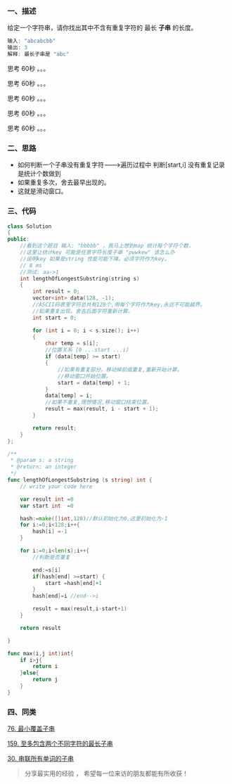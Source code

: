 



### 一、描述

给定一个字符串，请你找出其中不含有重复字符的 最长 **子串** 的长度。

```powershell
输入: "abcabcbb"
输出: 3
解释: 最长子串是 "abc"
```







思考 60秒 。。。







思考 60秒 。。。





思考 60秒 。。。



思考 60秒 。。。



思考 60秒 。。。



### 二、思路



- 如何判断一个子串没有重复字符--->遍历过程中 判断[start,i] 没有重复记录 是统计个数做到
- 如果重复多次，舍去最早出现的。
- 这就是滑动窗口。



### 三、代码



~~~c++
class Solution
{
public:
    //看到这个题目 输入: "bbbbb" ，我马上想到map 统计每个字符个数，
    //这里让统计key 可能是任意字符长度子串 "pwwkew" 该怎么办
    //说明key 如果是string 性能可能下降。必须字符作为key。
    // 8 ms
    //测试: aa->1
    int lengthOfLongestSubstring(string s)
    {
        int result = 0;
        vector<int> data(128, -1);
        //ASCII码表里字符总共有128个,用每个字符作为key,永远不可能越界。
        //如果重复出现。舍去后面字符重新计算。
        int start = 0;

        for (int i = 0; i < s.size(); i++)
        {
            char temp = s[i];
            //位置关系 [0 ...start ...i)
            if (data[temp] >= start)
            {
                //如果有重复部分，移动掉前缀重复,重新开始计算。
                //移动窗口开始位置。
                start = data[temp] + 1;
            }
            data[temp] = i;
            //如果不重复,理想情况,移动窗口结束位置。
            result = max(result, i - start + 1);
        }

        return result;
    }
};
~~~



~~~go
/**
 * @param s: a string
 * @return: an integer
 */
func lengthOfLongestSubstring (s string) int {
	// write your code here

	var result int =0
	var start int  =0

	hash:=make([]int,128)//默认初始化为0,这里初始化为-1
	for i:=0;i<128;i++{
		hash[i] =-1
	}

	for i:=0;i<len(s);i++{
		//判断是否重复

		end:=s[i]
		if(hash[end] >=start) {
			start =hash[end]+1
		}
		hash[end]=i //end-->i

		result = max(result,i-start+1)
	}

	return result

}

func max(i,j int)int{
	if i>j{
		return i
	}else{
		return j
	}
}

~~~



### 四、同类



[76. 最小覆盖子串](https://leetcode-cn.com/problems/minimum-window-substring/)

[159. 至多包含两个不同字符的最长子串](https://leetcode-cn.com/problems/longest-substring-with-at-most-two-distinct-characters/)

[30. 串联所有单词的子串](https://leetcode-cn.com/problems/substring-with-concatenation-of-all-words/)



> 分享最实用的经验 ， 希望每一位来访的朋友都能有所收获！ 

